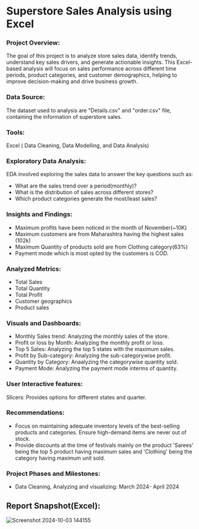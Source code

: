 # Superstore Sales Analysis using Excel
### Project Overview:
The goal of this project is to analyze store sales data, identify trends, understand key sales drivers, and generate actionable insights. This Excel-based analysis will focus on sales performance across different time periods, product categories, and customer demographics, helping to improve decision-making and drive business growth.
### Data Source:
The dataset used to analysis are "Details.csv" and "order.csv" file, containing the information of superstore sales.
### Tools:
Excel ( Data Cleaning, Data Modelling, and Data Analysis)
### Exploratory Data Analysis:
EDA involved exploring the sales data to answer the key questions such as:
- What are the sales trend over a period(monthly)?
- What is the distribution of sales across different stores?
- Which product categories generate the most/least sales?
### Insights and Findings:
- Maximum profits have been noticed in the month of November(~10K)
- Maximum customers are from Maharashtra having the highest sales (102k)
- Maximum Quantity of products sold are from Clothing category(63%)
- Payment mode which is most opted by the customers is COD.
### Analyzed Metrics:
- Total Sales
- Total Quantity
- Total Profit
- Customer geographics
- Product sales
### Visuals and Dashboards:
- Monthly Sales trend: Analyzing the monthly sales of the store.
- Profit or loss by Month: Analyzing the monthly profit or loss.
- Top 5 Sates: Analyzing the top 5 states with the maximum sales.
- Profit by Sub-category: Analyzing the sub-categorywise profit.
- Quantity by Category: Anaalyzing the categorywise quantity sold.
- Payment Mode: Analyzing the payment mode interms of quantity.
### User Interactive features:
Slicers: Provides options for different states and quarter.
### Recommendations:
- Focus on maintaining adequate inventory levels of the best-selling products and categories. Ensure high-demand items are never out of stock.
- Provide discounts at the time of festivals mainly on the product 'Sarees' being the top 5 product having maximum sales and 'Clothing' being the category having maximum unit sold.
### Project Phases and Milestones:
- Data Cleaning, Analyzing and visualizing: March 2024- April 2024
## Report Snapshot(Excel):
![Screenshot 2024-10-03 144155](https://github.com/user-attachments/assets/6e0c81e8-2f4c-43f8-8745-eacc9b49b51a)


